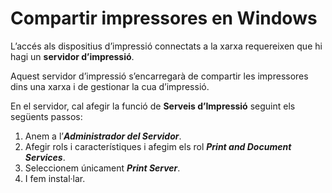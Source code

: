 # Compartir impressores en Windows

L’accés als dispositius d’impressió connectats a la xarxa requereixen que hi hagi un **servidor d’impressió**.

Aquest servidor d’impressió s’encarregarà de compartir les impressores dins una xarxa i de gestionar la cua d’impressió.

En el servidor, cal afegir la funció de **Serveis d’Impressió** seguint els següents passos:

1. Anem a l’**_Administrador del Servidor_**.
2. Afegir rols i característiques i afegim els rol **_Print and Document Services_**.
3. Seleccionem únicament **_Print Server_**.
4. I fem instal·lar.
